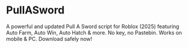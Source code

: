 # PullASword
A powerful and updated Pull A Sword script for Roblox (2025) featuring Auto Farm, Auto Win, Auto Hatch &amp; more. No key, no Pastebin. Works on mobile &amp; PC. Download safely now!
